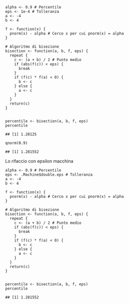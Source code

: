     alpha <- 0.9 # Percentile 
    eps <- 1e-4 # Tolleranza
    a <- -4     
    b <- 4     

    f <- function(x) {
      pnorm(x) - alpha # Cerco x per cui pnorm(x) = alpha
    }

    # Algoritmo di bisezione
    bisection <- function(a, b, f, eps) {
      repeat {
        c <- (a + b) / 2 # Punto medio
        if (abs(f(c)) < eps) {
          break 
        }
        if (f(c) * f(a) < 0) {
          b <- c 
        } else {
          a <- c 
        }
      }
      return(c) 
    }


    percentile <- bisection(a, b, f, eps)
    percentile

    ## [1] 1.28125

    qnorm(0.9)

    ## [1] 1.281552

Lo rifaccio con epsilon macchina

    alpha <- 0.9 # Percentile 
    eps <- .Machine$double.eps # Tolleranza
    a <- -4     
    b <- 4     

    f <- function(x) {
      pnorm(x) - alpha # Cerco x per cui pnorm(x) = alpha
    }

    # Algoritmo di bisezione
    bisection <- function(a, b, f, eps) {
      repeat {
        c <- (a + b) / 2 # Punto medio
        if (abs(f(c)) < eps) {
          break 
        }
        if (f(c) * f(a) < 0) {
          b <- c 
        } else {
          a <- c 
        }
      }
      return(c) 
    }


    percentile <- bisection(a, b, f, eps)
    percentile

    ## [1] 1.281552
